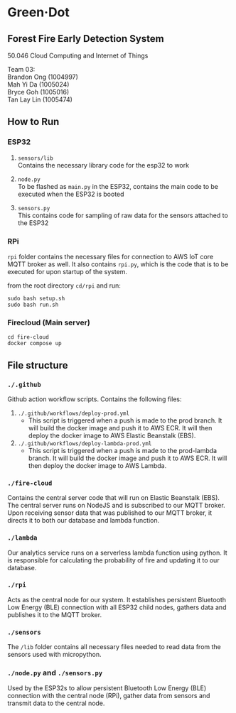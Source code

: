# Green·Dot
## Forest Fire Early Detection System
50.046 Cloud Computing and Internet of Things

Team 03: \
Brandon Ong (1004997) \
Mah Yi Da (1005024) \
Bryce Goh (1005016) \
Tan Lay Lin (1005474) 

## How to Run

### ESP32
1. `sensors/lib` \
Contains the necessary library code for the esp32 to work

2. `node.py` \
To be flashed as `main.py` in the ESP32, contains the main code to be executed when the ESP32 is booted

3. `sensors.py` \
This contains code for sampling of raw data for the sensors attached to the ESP32

### RPi
`rpi` folder contains the necessary files for connection to AWS IoT core MQTT broker as well. It also contains `rpi.py`, which is the code that is to be executed for upon startup of the system.

from the root directory `cd/rpi` and run:
```
sudo bash setup.sh
sudo bash run.sh
```
### Firecloud (Main server)
```
cd fire-cloud
docker compose up
```
## File structure
### `./.github`
Github action workflow scripts. Contains the following files:

1. `./.github/workflows/deploy-prod.yml` 
    - This script is triggered when a push is made to the prod branch. It will build the docker image and push it to AWS ECR. It will then deploy the docker image to AWS Elastic Beanstalk (EBS).
2. `./.github/workflows/deploy-lambda-prod.yml`
    - This script is triggered when a push is made to the prod-lambda branch. It will build the docker image and push it to AWS ECR. It will then deploy the docker image to AWS Lambda.

### `./fire-cloud`
Contains the central server code that will run on Elastic Beanstalk (EBS). The central server runs on NodeJS and is subscribed to our MQTT broker. Upon receiving sensor data that was published to our MQTT broker, it directs it to both our database and lambda function.

### `./lambda`
Our analytics service runs on a serverless lambda function using python. It is responsible for calculating the probability of fire and updating it to our database.

### `./rpi`
Acts as the central node for our system. It establishes persistent Bluetooth Low Energy (BLE) connection with all ESP32 child nodes, gathers data and publishes it to the MQTT broker.

### `./sensors`
The `/lib` folder contains all necessary files needed to read data from the sensors used with micropython.

### `./node.py` and `./sensors.py`
Used by the ESP32s to allow persistent Bluetooth Low Energy (BLE) connection with the central node (RPi), gather data from sensors and transmit data to the central node.
